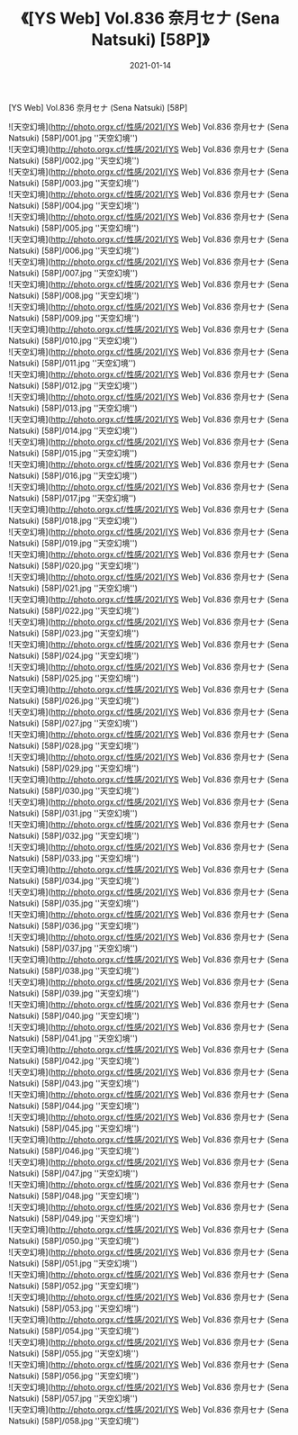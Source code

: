 ﻿---
layout: post
title:  《[YS Web] Vol.836 奈月セナ (Sena Natsuki) [58P]》
date:   2021-01-14
img: http://photo.orgx.cf/性感/2021/[YS Web] Vol.836 奈月セナ (Sena Natsuki) [58P]/000.jpg
tags: [美女, 性感, 泳衣]
---

[YS Web] Vol.836 奈月セナ (Sena Natsuki) [58P]



![天空幻境](http://photo.orgx.cf/性感/2021/[YS Web] Vol.836 奈月セナ (Sena Natsuki) [58P]/001.jpg ''天空幻境'') <br>
![天空幻境](http://photo.orgx.cf/性感/2021/[YS Web] Vol.836 奈月セナ (Sena Natsuki) [58P]/002.jpg ''天空幻境'') <br>
![天空幻境](http://photo.orgx.cf/性感/2021/[YS Web] Vol.836 奈月セナ (Sena Natsuki) [58P]/003.jpg ''天空幻境'') <br>
![天空幻境](http://photo.orgx.cf/性感/2021/[YS Web] Vol.836 奈月セナ (Sena Natsuki) [58P]/004.jpg ''天空幻境'') <br>
![天空幻境](http://photo.orgx.cf/性感/2021/[YS Web] Vol.836 奈月セナ (Sena Natsuki) [58P]/005.jpg ''天空幻境'') <br>
![天空幻境](http://photo.orgx.cf/性感/2021/[YS Web] Vol.836 奈月セナ (Sena Natsuki) [58P]/006.jpg ''天空幻境'') <br>
![天空幻境](http://photo.orgx.cf/性感/2021/[YS Web] Vol.836 奈月セナ (Sena Natsuki) [58P]/007.jpg ''天空幻境'') <br>
![天空幻境](http://photo.orgx.cf/性感/2021/[YS Web] Vol.836 奈月セナ (Sena Natsuki) [58P]/008.jpg ''天空幻境'') <br>
![天空幻境](http://photo.orgx.cf/性感/2021/[YS Web] Vol.836 奈月セナ (Sena Natsuki) [58P]/009.jpg ''天空幻境'') <br>
![天空幻境](http://photo.orgx.cf/性感/2021/[YS Web] Vol.836 奈月セナ (Sena Natsuki) [58P]/010.jpg ''天空幻境'') <br>
![天空幻境](http://photo.orgx.cf/性感/2021/[YS Web] Vol.836 奈月セナ (Sena Natsuki) [58P]/011.jpg ''天空幻境'') <br>
![天空幻境](http://photo.orgx.cf/性感/2021/[YS Web] Vol.836 奈月セナ (Sena Natsuki) [58P]/012.jpg ''天空幻境'') <br>
![天空幻境](http://photo.orgx.cf/性感/2021/[YS Web] Vol.836 奈月セナ (Sena Natsuki) [58P]/013.jpg ''天空幻境'') <br>
![天空幻境](http://photo.orgx.cf/性感/2021/[YS Web] Vol.836 奈月セナ (Sena Natsuki) [58P]/014.jpg ''天空幻境'') <br>
![天空幻境](http://photo.orgx.cf/性感/2021/[YS Web] Vol.836 奈月セナ (Sena Natsuki) [58P]/015.jpg ''天空幻境'') <br>
![天空幻境](http://photo.orgx.cf/性感/2021/[YS Web] Vol.836 奈月セナ (Sena Natsuki) [58P]/016.jpg ''天空幻境'') <br>
![天空幻境](http://photo.orgx.cf/性感/2021/[YS Web] Vol.836 奈月セナ (Sena Natsuki) [58P]/017.jpg ''天空幻境'') <br>
![天空幻境](http://photo.orgx.cf/性感/2021/[YS Web] Vol.836 奈月セナ (Sena Natsuki) [58P]/018.jpg ''天空幻境'') <br>
![天空幻境](http://photo.orgx.cf/性感/2021/[YS Web] Vol.836 奈月セナ (Sena Natsuki) [58P]/019.jpg ''天空幻境'') <br>
![天空幻境](http://photo.orgx.cf/性感/2021/[YS Web] Vol.836 奈月セナ (Sena Natsuki) [58P]/020.jpg ''天空幻境'') <br>
![天空幻境](http://photo.orgx.cf/性感/2021/[YS Web] Vol.836 奈月セナ (Sena Natsuki) [58P]/021.jpg ''天空幻境'') <br>
![天空幻境](http://photo.orgx.cf/性感/2021/[YS Web] Vol.836 奈月セナ (Sena Natsuki) [58P]/022.jpg ''天空幻境'') <br>
![天空幻境](http://photo.orgx.cf/性感/2021/[YS Web] Vol.836 奈月セナ (Sena Natsuki) [58P]/023.jpg ''天空幻境'') <br>
![天空幻境](http://photo.orgx.cf/性感/2021/[YS Web] Vol.836 奈月セナ (Sena Natsuki) [58P]/024.jpg ''天空幻境'') <br>
![天空幻境](http://photo.orgx.cf/性感/2021/[YS Web] Vol.836 奈月セナ (Sena Natsuki) [58P]/025.jpg ''天空幻境'') <br>
![天空幻境](http://photo.orgx.cf/性感/2021/[YS Web] Vol.836 奈月セナ (Sena Natsuki) [58P]/026.jpg ''天空幻境'') <br>
![天空幻境](http://photo.orgx.cf/性感/2021/[YS Web] Vol.836 奈月セナ (Sena Natsuki) [58P]/027.jpg ''天空幻境'') <br>
![天空幻境](http://photo.orgx.cf/性感/2021/[YS Web] Vol.836 奈月セナ (Sena Natsuki) [58P]/028.jpg ''天空幻境'') <br>
![天空幻境](http://photo.orgx.cf/性感/2021/[YS Web] Vol.836 奈月セナ (Sena Natsuki) [58P]/029.jpg ''天空幻境'') <br>
![天空幻境](http://photo.orgx.cf/性感/2021/[YS Web] Vol.836 奈月セナ (Sena Natsuki) [58P]/030.jpg ''天空幻境'') <br>
![天空幻境](http://photo.orgx.cf/性感/2021/[YS Web] Vol.836 奈月セナ (Sena Natsuki) [58P]/031.jpg ''天空幻境'') <br>
![天空幻境](http://photo.orgx.cf/性感/2021/[YS Web] Vol.836 奈月セナ (Sena Natsuki) [58P]/032.jpg ''天空幻境'') <br>
![天空幻境](http://photo.orgx.cf/性感/2021/[YS Web] Vol.836 奈月セナ (Sena Natsuki) [58P]/033.jpg ''天空幻境'') <br>
![天空幻境](http://photo.orgx.cf/性感/2021/[YS Web] Vol.836 奈月セナ (Sena Natsuki) [58P]/034.jpg ''天空幻境'') <br>
![天空幻境](http://photo.orgx.cf/性感/2021/[YS Web] Vol.836 奈月セナ (Sena Natsuki) [58P]/035.jpg ''天空幻境'') <br>
![天空幻境](http://photo.orgx.cf/性感/2021/[YS Web] Vol.836 奈月セナ (Sena Natsuki) [58P]/036.jpg ''天空幻境'') <br>
![天空幻境](http://photo.orgx.cf/性感/2021/[YS Web] Vol.836 奈月セナ (Sena Natsuki) [58P]/037.jpg ''天空幻境'') <br>
![天空幻境](http://photo.orgx.cf/性感/2021/[YS Web] Vol.836 奈月セナ (Sena Natsuki) [58P]/038.jpg ''天空幻境'') <br>
![天空幻境](http://photo.orgx.cf/性感/2021/[YS Web] Vol.836 奈月セナ (Sena Natsuki) [58P]/039.jpg ''天空幻境'') <br>
![天空幻境](http://photo.orgx.cf/性感/2021/[YS Web] Vol.836 奈月セナ (Sena Natsuki) [58P]/040.jpg ''天空幻境'') <br>
![天空幻境](http://photo.orgx.cf/性感/2021/[YS Web] Vol.836 奈月セナ (Sena Natsuki) [58P]/041.jpg ''天空幻境'') <br>
![天空幻境](http://photo.orgx.cf/性感/2021/[YS Web] Vol.836 奈月セナ (Sena Natsuki) [58P]/042.jpg ''天空幻境'') <br>
![天空幻境](http://photo.orgx.cf/性感/2021/[YS Web] Vol.836 奈月セナ (Sena Natsuki) [58P]/043.jpg ''天空幻境'') <br>
![天空幻境](http://photo.orgx.cf/性感/2021/[YS Web] Vol.836 奈月セナ (Sena Natsuki) [58P]/044.jpg ''天空幻境'') <br>
![天空幻境](http://photo.orgx.cf/性感/2021/[YS Web] Vol.836 奈月セナ (Sena Natsuki) [58P]/045.jpg ''天空幻境'') <br>
![天空幻境](http://photo.orgx.cf/性感/2021/[YS Web] Vol.836 奈月セナ (Sena Natsuki) [58P]/046.jpg ''天空幻境'') <br>
![天空幻境](http://photo.orgx.cf/性感/2021/[YS Web] Vol.836 奈月セナ (Sena Natsuki) [58P]/047.jpg ''天空幻境'') <br>
![天空幻境](http://photo.orgx.cf/性感/2021/[YS Web] Vol.836 奈月セナ (Sena Natsuki) [58P]/048.jpg ''天空幻境'') <br>
![天空幻境](http://photo.orgx.cf/性感/2021/[YS Web] Vol.836 奈月セナ (Sena Natsuki) [58P]/049.jpg ''天空幻境'') <br>
![天空幻境](http://photo.orgx.cf/性感/2021/[YS Web] Vol.836 奈月セナ (Sena Natsuki) [58P]/050.jpg ''天空幻境'') <br>
![天空幻境](http://photo.orgx.cf/性感/2021/[YS Web] Vol.836 奈月セナ (Sena Natsuki) [58P]/051.jpg ''天空幻境'') <br>
![天空幻境](http://photo.orgx.cf/性感/2021/[YS Web] Vol.836 奈月セナ (Sena Natsuki) [58P]/052.jpg ''天空幻境'') <br>
![天空幻境](http://photo.orgx.cf/性感/2021/[YS Web] Vol.836 奈月セナ (Sena Natsuki) [58P]/053.jpg ''天空幻境'') <br>
![天空幻境](http://photo.orgx.cf/性感/2021/[YS Web] Vol.836 奈月セナ (Sena Natsuki) [58P]/054.jpg ''天空幻境'') <br>
![天空幻境](http://photo.orgx.cf/性感/2021/[YS Web] Vol.836 奈月セナ (Sena Natsuki) [58P]/055.jpg ''天空幻境'') <br>
![天空幻境](http://photo.orgx.cf/性感/2021/[YS Web] Vol.836 奈月セナ (Sena Natsuki) [58P]/056.jpg ''天空幻境'') <br>
![天空幻境](http://photo.orgx.cf/性感/2021/[YS Web] Vol.836 奈月セナ (Sena Natsuki) [58P]/057.jpg ''天空幻境'') <br>
![天空幻境](http://photo.orgx.cf/性感/2021/[YS Web] Vol.836 奈月セナ (Sena Natsuki) [58P]/058.jpg ''天空幻境'') <br>